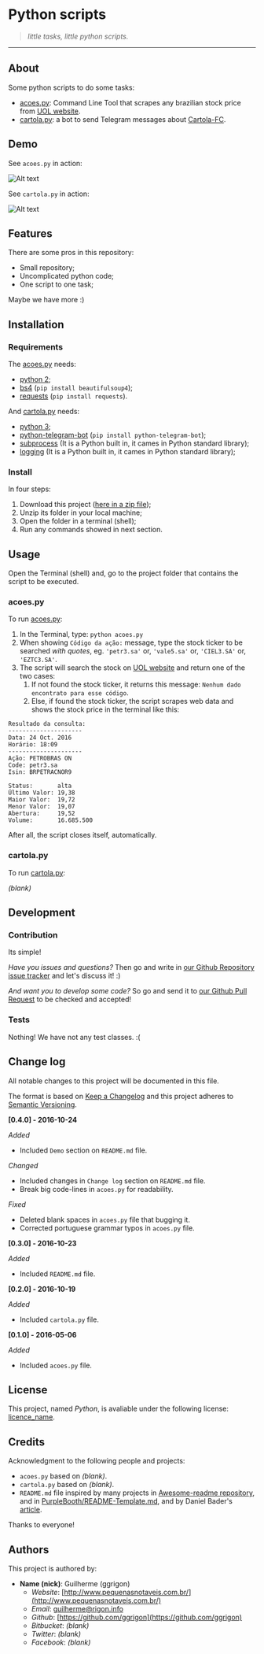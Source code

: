Python scripts
==============

> *little tasks, little python scripts.*

---

About
-----

Some python scripts to do some tasks:

-	[acoes.py](https://github.com/ggrigon/python/blob/master/acoes.py): Command Line Tool that scrapes any brazilian stock price from [UOL website](http://cotacoes.economia.uol.com.br).
-	[cartola.py](https://github.com/ggrigon/python/blob/master/cartola.py): a bot to send Telegram messages about [Cartola-FC](http://globoesporte.globo.com/cartola-fc).

Demo
----

See `acoes.py` in action:

![Alt text](/path/to/img.gif)

See `cartola.py` in action:

![Alt text](/path/to/img.gif)

Features
--------

There are some pros in this repository:

-	Small repository;
-	Uncomplicated python code;
-	One script to one task;

Maybe we have more :)

Installation
------------

### Requirements

The [acoes.py](https://github.com/ggrigon/python/blob/master/acoes.py) needs:

-	[python 2](https://www.python.org/downloads/);
-	[bs4](https://www.crummy.com/software/BeautifulSoup/#Download) (`pip install beautifulsoup4`);
-	[requests](http://docs.python-requests.org/en/master/user/install/) (`pip install requests`).

And [cartola.py](https://github.com/ggrigon/python/blob/master/cartola.py) needs:

-	[python 3](https://www.python.org/downloads/);
-	[python-telegram-bot](https://python-telegram-bot.org/) (`pip install python-telegram-bot`);
-	[subprocess](https://docs.python.org/3/library/subprocess.html) (It is a Python built in, it cames in Python standard library);
-	[logging](https://docs.python.org/3/library/logging.html) (It is a Python built in, it cames in Python standard library);

### Install

In four steps:

1.	Download this project ([here in a zip file](https://github.com/ggrigon/python/archive/master.zip));
2.	Unzip its folder in your local machine;
3.	Open the folder in a terminal (shell);
4.	Run any commands showed in next section.

Usage
-----

Open the Terminal (shell) and, go to the project folder that contains the script to be executed.

### acoes.py

To run [acoes.py](https://github.com/ggrigon/python/blob/master/acoes.py):

1.	In the Terminal, type: `python acoes.py`
2.	When showing `Código da ação:` message, type the stock ticker to be searched *with quotes*, eg. `'petr3.sa'` or, `'vale5.sa'` or, `'CIEL3.SA'` or, `'EZTC3.SA'`.
3.	The script will search the stock on [UOL website](http://cotacoes.economia.uol.com.br) and return one of the two cases:
	1.	If not found the stock ticker, it returns this message: `Nenhum dado encontrato para esse código`.
	2.	Else, if found the stock ticker, the script scrapes web data and shows the stock price in the terminal like this:

```
Resultado da consulta:
---------------------
Data: 24 Oct. 2016
Horário: 18:09
---------------------
Ação: PETROBRAS ON
Code: petr3.sa
Isin: BRPETRACNOR9

Status:       alta
Último Valor: 19,38
Maior Valor:  19,72
Menor Valor:  19,07
Abertura:     19,52
Volume:       16.685.500

```

After all, the script closes itself, automatically.

### cartola.py

To run [cartola.py](https://github.com/ggrigon/python/blob/master/cartola.py):

*(blank)*

Development
-----------

### Contribution

Its simple!

*Have you issues and questions?* Then go and write in [our Github Repository issue tracker](https://github.com/ggrigon/python/issues) and let's discuss it! :)

*And want you to develop some code?* So go and send it to [our Github Pull Request](https://github.com/ggrigon/python/pulls) to be checked and accepted!

### Tests

Nothing! We have not any test classes. :(

Change log
----------

All notable changes to this project will be documented in this file.

The format is based on [Keep a Changelog](http://keepachangelog.com/) and this project adheres to [Semantic Versioning](http://semver.org/).

**[0.4.0] - 2016-10-24**

*Added*

-	Included `Demo` section on `README.md` file.

*Changed*

-	Included changes in `Change log` section on `README.md` file.
-	Break big code-lines in `acoes.py` for readability.

*Fixed*

-	Deleted blank spaces in `acoes.py` file that bugging it.
-	Corrected portuguese grammar typos in `acoes.py` file.

**[0.3.0] - 2016-10-23**

*Added*

-	Included `README.md` file.

**[0.2.0] - 2016-10-19**

*Added*

-	Included `cartola.py` file.

**[0.1.0] - 2016-05-06**

*Added*

-	Included `acoes.py` file.

License
-------

This project, named *Python*, is avaliable under the following license: [licence_name](http://www.example.org).

Credits
-------

Acknowledgment to the following people and projects:

-	`acoes.py` based on *(blank)*.
-	`cartola.py` based on *(blank)*.
-	`README.md` file inspired by many projects in [Awesome-readme repository](https://github.com/matiassingers/awesome-readme), and in [PurpleBooth/README-Template.md](https://gist.github.com/PurpleBooth/109311bb0361f32d87a2), and by Daniel Bader's [article](https://dbader.org/blog/write-a-great-readme-for-your-github-project).

Thanks to everyone!

Authors
-------

This project is authored by:

-	**Name (nick)**: Guilherme (ggrigon)
	-	*Website*: [http://www.pequenasnotaveis.com.br/](http://www.pequenasnotaveis.com.br/)
	-	*Email*: [guilherme@rigon.info](mailto:guilherme@rigon.info)
	-	*Github*: [https://github.com/ggrigon](https://github.com/ggrigon)
	-	*Bitbucket*: *(blank)*
	-	*Twitter*: *(blank)*
	-	*Facebook*: *(blank)*
